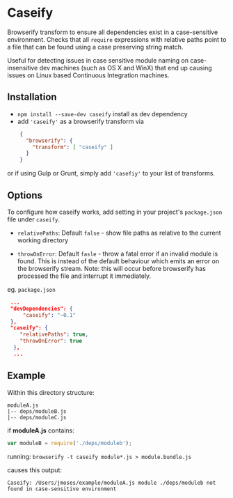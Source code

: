 Caseify
=======
Browserify transform to ensure all dependencies exist in a case-sensitive environment. Checks that all `require` expressions with relative paths point to a file that can be found using a case preserving string match.

Useful for detecting issues in case sensitive module naming on case-insensitive dev machines (such as OS X and WinX) that end up causing issues on Linux based Continuous Integration machines.

Installation
-------

* `npm install --save-dev caseify` install as dev dependency
* add `'caseify'` as a browserify transform via
```json
    {
      "browserify": {
        "transform": [ "caseify" ]
      }
    }
```
or if using Gulp or Grunt, simply add `'casefiy'` to your list of transforms.


Options
-----

To configure how caseify works, add setting in your project's `package.json` file under `caseify`.

* `relativePaths`: Default `false` - show file paths as relative to the current working directory

* `throwOnError`: Default `fasle` - throw a fatal error if an invalid module is found. This is instead of the default behaviour which emits an error on the browserify stream. Note: this will occur before browserify has processed the file and interrupt it immediately.


eg. `package.json`

```json
 ...
 "devDependencies": {
     "caseify": "~0.1"
 },
 "caseify": {
    "relativePaths": true,
    "throwOnError": true
  },
  ...
```

Example
------

Within this directory structure:

    moduleA.js
    |-- deps/moduleB.js
    |-- deps/moduleC.js

if __moduleA.js__ contains:
```javascript
var moduleB = require('./deps/moduleb');
```

running: `browserify -t caseify module*.js > module.bundle.js`

causes this output:

    Caseify: /Users/jmoses/example/moduleA.js module ./deps/moduleb not found in case-sensitive environment
